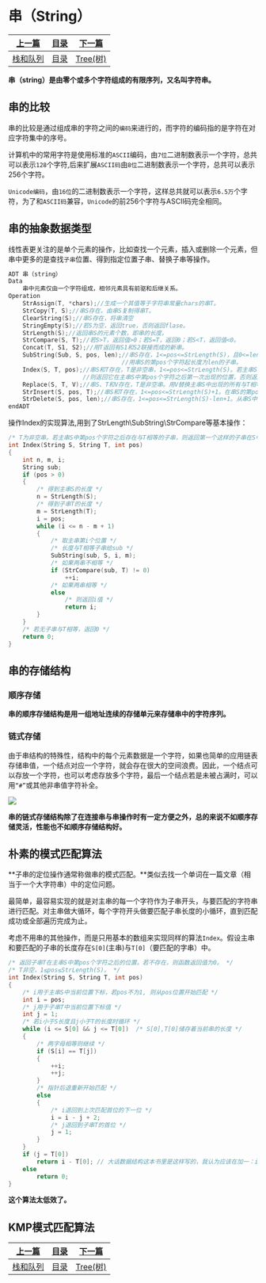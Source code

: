 # 串（String）

|[上一篇](./008_StackAndQueue.md)|[目录](./index.md)|[下一篇](./006_tree.md)|
|:---:|:---:|:---:|
|[栈和队列](./008_StackAndQueue.md)|[目录](./index.md)|[Tree(树)](./006_tree.md)|

**串（string）是由零个或多个字符组成的有限序列，又名叫字符串。**

## 串的比较 

串的比较是通过组成串的字符之间的`编码`来进行的，而字符的编码指的是字符在对应字符集中的序号。

计算机中的常用字符是使用标准的`ASCII`编码，由`7位`二进制数表示一个字符，总共可以表示`128`个字符,后来扩展`ASCII码`由`8位`二进制数表示一个字符，总共可以表示256个字符。

`Unicode编码`，由`16位`的二进制数表示一个字符，这样总共就可以表示`6.5万`个字符，为了和`ASCII码`兼容，`Unicode`的前256个字符与ASCII码完全相同。

## 串的抽象数据类型

线性表更关注的是单个元素的操作，比如查找一个元素，插入或删除一个元素，但串中更多的是查找`子串`位置、得到指定位置子串、替换子串等操作。

```C++
ADT 串（string）
Data
    串中元素仅由一个字符组成，相邻元素具有前驱和后继关系。
Operation
    StrAssign(T, *chars);//生成一个其值等于字符串常量chars的串T。
    StrCopy(T, S);//串S存在，由串S复制得串T。
    ClearString(S);//串S存在，将串清空
    StringEmpty(S);//若S为空，返回true，否则返回flase。
    StrLength(S);//返回串S的元素个数，即串的长度。
    StrCompare(S, T);//若S>T，返回值>0；若S=T，返回0；若S<T，返回值<0。
    Concat(T, S1, S2);//用T返回有S1和S2联接而成的新串。    
    SubString(Sub, S, pos, len);//串S存在，1<=pos<=StrLength(S)，且0<=len<=Length(S)-pos+1；
                                //用串S的第pos个字符起长度为len的子串。
    Index(S, T, pos);//串S和T存在，T是非空串，1<=pos<=StrLength(S)。若主串S中存在和串T值相同的子串，
                     //则返回它在主串S中第pos个字符之后第一次出现的位置，否则返回0。
    Replace(S, T, V);//串S、T和V存在，T是非空串。用V替换主串S中出现的所有与T相等的不重叠的子串。
    StrInsert(S, pos, T);//串S和T存在，1<=pos<=StrLength(S)+1。在串S的第pos个字符之前插入串T。
    StrDelete(S, pos, len);//串S存在，1<=pos<=StrLength(S)-len+1。从串S中删除第pos个字符起长度为len的子串。
endADT
```

操作Index的实现算法,用到了StrLength\SubString\StrCompare等基本操作：

```C++
/* T为非空串。若主串S中第pos个字符之后存在与T相等的子串，则返回第一个这样的子串在S中的位置，否则返回0 */
int Index(String S, String T, int pos)
{
    int n, m, i;
    String sub;
    if (pos > 0)
    {
        /* 得到主串S的长度 */
        n = StrLength(S);                   
        /* 得到子串T的长度 */
        m = StrLength(T);                   
        i = pos;
        while (i <= n - m + 1)
        {
            /* 取主串第i个位置 */
            /* 长度与T相等子串给sub */
            SubString(sub, S, i, m);        
            /* 如果两串不相等 */
            if (StrCompare(sub, T) != 0)    
                ++i;
            /* 如果两串相等 */
            else                            
                /* 则返回i值 */
                return i;                   
        }
    }
    /* 若无子串与T相等，返回0 */
    return 0;                               
}
```

## 串的存储结构

### 顺序存储

**串的顺序存储结构是用一组地址连续的存储单元来存储串中的字符序列。**

### 链式存储

由于串结构的特殊性，结构中的每个元素数据是一个字符，如果也简单的应用链表存储串值，一个结点对应一个字符，就会存在很大的空间浪费。因此，一个结点可以存放一个字符，也可以考虑存放多个字符，最后一个结点若是未被占满时，可以用`“#”`或其他非串值字符补全。

![](https://gblobscdn.gitbook.com/assets%2F-Le0cHgsa8V5yblGT8Aj%2F-Le0cJJ8yl1BP-xyO82L%2F-Le0cQW32hValB_3nEpu%2F94import.png?alt=media)

**串的链式存储结构除了在连接串与串操作时有一定方便之外，总的来说不如顺序存储灵活，性能也不如顺序存储结构好。**

## 朴素的模式匹配算法

**子串的定位操作通常称做串的模式匹配。**类似去找一个单词在一篇文章（相当于一个大字符串）中的定位问题。

最简单，最容易实现的就是对主串的每一个字符作为子串开头，与要匹配的字符串进行匹配。对主串做大循环，每个字符开头做要匹配子串长度的小循环，直到匹配成功或全部遍历完成为止。

考虑不用串的其他操作，而是只用基本的数组来实现同样的算法`Index`。假设主串和要匹配的子串的长度存在`S[0]`(主串)与`T[0]`（要匹配的字串）中。

```C++
/* 返回子串T在主串S中第pos个字符之后的位置。若不存在，则函数返回值为0。 */
/* T非空，1≤pos≤StrLength(S)。 */
int Index(String S, String T, int pos)
{
    /* i用于主串S中当前位置下标，若pos不为1, 则从pos位置开始匹配 */
    int i = pos;                      
    /* j用于子串T中当前位置下标值 */
    int j = 1;                        
    /* 若i小于S长度且j小于T的长度时循环 */
    while (i <= S[0] && j <= T[0])  /* S[0],T[0]储存着当前串的长度 */  
    {
        /* 两字母相等则继续 */
        if (S[i] == T[j])             
        {
            ++i;
            ++j;
        }
        /* 指针后退重新开始匹配 */
        else                          
        {
            /* i退回到上次匹配首位的下一位 */
            i = i - j + 2;            
            /* j退回到子串T的首位 */
            j = 1;                    
        }
    }
    if (j = T[0])
        return i - T[0]; // 大话数据结构这本书里是这样写的，我认为应该在加一：i - T[0]+1
    else
        return 0;
}
```

**这个算法太低效了。**

## KMP模式匹配算法


|[上一篇](./008_StackAndQueue.md)|[目录](./index.md)|[下一篇](./006_tree.md)|
|:---:|:---:|:---:|
|[栈和队列](./008_StackAndQueue.md)|[目录](./index.md)|[Tree(树)](./006_tree.md)|